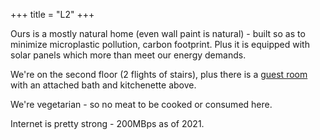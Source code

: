 +++
title = "L2"
+++

Ours is a mostly natural home (even wall paint is natural) - built so as to minimize microplastic pollution, carbon footprint. Plus it is equipped with solar panels which more than meet our energy demands.

We're on the second floor (2 flights of stairs), plus there is a [guest room](../l3/) with an attached bath and kitchenette above.

We're vegetarian - so no meat to be cooked or consumed here.

Internet is pretty strong - 200MBps as of 2021.


